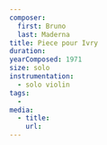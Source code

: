 ```yaml
---
composer:
  first: Bruno
  last: Maderna
title: Piece pour Ivry
duration:
yearComposed: 1971
size: solo
instrumentation:
  - solo violin
tags:
  -
media:
  - title:
    url:
---
```

